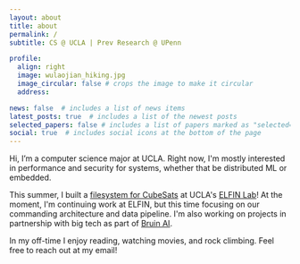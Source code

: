 ```yaml
---
layout: about
title: about
permalink: /
subtitle: CS @ UCLA | Prev Research @ UPenn

profile:
  align: right
  image: wulaojian_hiking.jpg 
  image_circular: false # crops the image to make it circular
  address:

news: false  # includes a list of news items
latest_posts: true  # includes a list of the newest posts
selected_papers: false # includes a list of papers marked as "selected={true}"
social: true  # includes social icons at the bottom of the page
---
```


Hi, I’m a computer science major at UCLA. Right now, I'm mostly interested in performance and security for systems, whether that be distributed ML or embedded.

This summer, I built a [filesystem for CubeSats](https://utahorange.github.io/blog/2025/filesystem/) at UCLA's [ELFIN Lab](https://elfin.igpp.ucla.edu/)! At the moment, I'm continuing work at ELFIN, but this time focusing on our commanding architecture and data pipeline. I'm also working on projects in partnership with big tech as part of [Bruin AI](https://bruinai.org/).

In my off-time I enjoy reading, watching movies, and rock climbing. Feel free to reach out at my email!